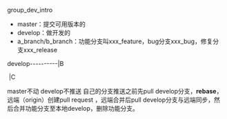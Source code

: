 group_dev_intro

+ master：提交可用版本的
+ develop：做开发的
+ a_branch/b_branch：功能分支叫xxx_feature，bug分支xxx_bug，修复分支xxx_release

develop----------|B

​                           |C

master不动 develop不推送 自己的分支推送之前先pull develop分支，**rebase**，远端（origin）创建pull request ，远端合并后pull develop分支与远端同步，然后合并功能分支至本地develop，删除功能分支。